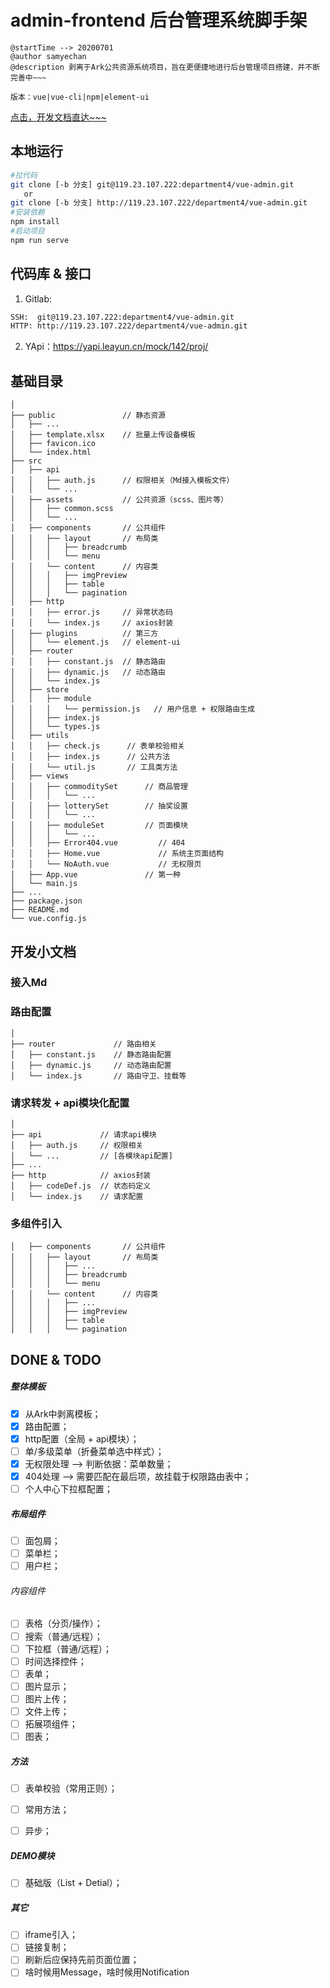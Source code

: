 # admin-frontend 后台管理系统脚手架

```
@startTime --> 20200701
@author samyechan
@description 剥离于Ark公共资源系统项目，旨在更便捷地进行后台管理项目搭建，并不断完善中~~~

版本：vue|vue-cli|npm|element-ui
```
[点击，开发文档直达~~~]()

## 本地运行

```bash
#拉代码
git clone [-b 分支] git@119.23.107.222:department4/vue-admin.git
   or
git clone [-b 分支] http://119.23.107.222/department4/vue-admin.git
#安装依赖
npm install
#启动项目
npm run serve
```

## 代码库 & 接口

1. Gitlab:
```bash
SSH:  git@119.23.107.222:department4/vue-admin.git
HTTP: http://119.23.107.222/department4/vue-admin.git
```
2. YApi：https://yapi.leayun.cn/mock/142/proj/

## 基础目录

```
│
├── public               // 静态资源
│   ├── ...
│   ├── template.xlsx    // 批量上传设备模板
│   ├── favicon.ico
│   └── index.html
├── src
│   ├── api
│   │   ├── auth.js      // 权限相关（Md接入模板文件）
│   │   └── ...
│   ├── assets           // 公共资源（scss、图片等）
│   │   ├── common.scss
│   │   └── ...
│   ├── components       // 公共组件
│   │   ├── layout       // 布局类
│   │   │   ├── breadcrumb
│   │   │   └── menu
│   │   └── content      // 内容类
│   │   │   ├── imgPreview
│   │   │   ├── table
│   │   │   └── pagination
│   ├── http
│   │   ├── error.js     // 异常状态码
│   │   └── index.js     // axios封装
│   ├── plugins          // 第三方
│   │   └── element.js   // element-ui
│   ├── router
│   │   ├── constant.js  // 静态路由
│   │   ├── dynamic.js   // 动态路由
│   │   └── index.js
│   ├── store
│   │   ├── module
│   │   │   └── permission.js   // 用户信息 + 权限路由生成
│   │   ├── index.js
│   │   └── types.js
│   ├── utils
│   │   ├── check.js      // 表单校验相关
│   │   ├── index.js      // 公共方法
│   │   └── util.js       // 工具类方法
│   ├── views
│   │   ├── commoditySet      // 商品管理
│   │   │   └── ...
│   │   ├── lotterySet        // 抽奖设置
│   │   │   └── ...
│   │   ├── moduleSet         // 页面模块
│   │   │   └── ...
│   │   ├── Error404.vue         // 404
│   │   ├── Home.vue             // 系统主页面结构
│   │   └── NoAuth.vue           // 无权限页
│   ├── App.vue               // 第一种
│   └── main.js
├── ...
├── package.json
├── README.md
└── vue.config.js
```
## 开发小文档

### 接入Md

### 路由配置

```
│
├── router             // 路由相关
│   ├── constant.js    // 静态路由配置
│   ├── dynamic.js     // 动态路由配置
│   └── index.js       // 路由守卫、挂载等
```

### 请求转发 + api模块化配置

```
│
├── api             // 请求api模块
│   ├── auth.js     // 权限相关
│   └── ...         // [各模块api配置]
├── ...
├── http            // axios封装
│   ├── codeDef.js  // 状态码定义
│   └── index.js    // 请求配置
```

### 多组件引入

```
│   ├── components       // 公共组件
│   │   ├── layout       // 布局类
│   │   │   ├── ...
│   │   │   ├── breadcrumb
│   │   │   └── menu
│   │   └── content      // 内容类
│   │   │   ├── ...
│   │   │   ├── imgPreview
│   │   │   ├── table
│   │   │   └── pagination
```


## DONE & TODO

##### 整体模板

- [x] 从Ark中剥离模板；
- [x] 路由配置；
- [x] http配置（全局 + api模块）；
- [ ] 单/多级菜单（折叠菜单选中样式）；
- [x] 无权限处理 --> 判断依据：菜单数量；
- [x] 404处理 --> 需要匹配在最后项，故挂载于权限路由表中；
- [ ] 个人中心下拉框配置；

##### 布局组件

- [ ] 面包屑；
- [ ] 菜单栏；
- [ ] 用户栏；

###### 内容组件

- [ ] 表格（分页/操作）；
- [ ] 搜索（普通/远程）；
- [ ] 下拉框（普通/远程）；
- [ ] 时间选择控件；
- [ ] 表单；
- [ ] 图片显示；
- [ ] 图片上传；
- [ ] 文件上传；
- [ ] 拓展项组件；
- [ ] 图表；

##### 方法

- [ ] 表单校验（常用正则）；
- [ ] 常用方法；
- [ ] 异步；


##### DEMO模块

- [ ] 基础版（List + Detial）；

##### 其它

- [ ] iframe引入；
- [ ] 链接复制；
- [ ] 刷新后应保持先前页面位置；
- [ ] 啥时候用Message，啥时候用Notification